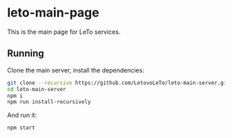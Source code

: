 # leto-main-page
This is the main page for LeTo services.

## Running
Clone the main server, install the dependencies:
```sh
git clone --recursive https://github.com/LetovoLeTo/leto-main-server.git
cd leto-main-server
npm i
npm run install-recursively
```
And run it:
```sh
npm start
```